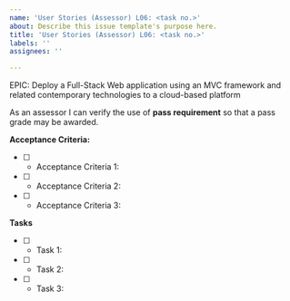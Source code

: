 ```yaml
---
name: 'User Stories (Assessor) L06: <task no.>'
about: Describe this issue template's purpose here.
title: 'User Stories (Assessor) L06: <task no.>'
labels: ''
assignees: ''

---
```


EPIC: Deploy a Full-Stack Web application using an MVC framework and related contemporary technologies to a cloud-based platform

As an assessor I can verify the use of **pass requirement** so that a pass grade may be awarded.

 **Acceptance Criteria:** 

- [ ] * Acceptance Criteria 1: 

- [ ] * Acceptance Criteria 2:

- [ ] * Acceptance Criteria 3:

**Tasks**

- [ ] * Task 1: 

- [ ] * Task 2: 

- [ ] * Task 3:
